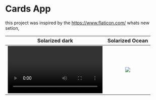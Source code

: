 # Cards App
 
this  project was inspired by the https://www.flaticon.com/ whats new setion, 

Solarized dark             |  Solarized Ocean
:-------------------------:|:-------------------------:
![alt text](https://github.com/devnoaman/card_app/blob/master/images/implement%20this%20ui.mp4)  |  ![](https://...Ocean.png)
